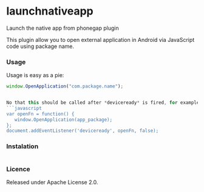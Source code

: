 launchnativeapp
===============

Launch the native app from phonegap plugin

This plugin allow you to open external application in Android via JavaScript code using package name.

### Usage

Usage is easy as a pie:

```javascript 
window.OpenApplication("com.package.name"); 


No that this should be called after *deviceready* is fired, for example:
```javascript
var openFn = function() {
   window.OpenApplication(app_package);
};
document.addEventListener('deviceready', openFn, false);
```

### Instalation
```
```

### Licence

Released under Apache License 2.0.

